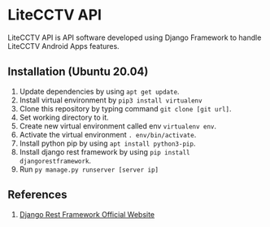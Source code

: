 # LiteCCTV API

LiteCCTV API is API software developed using Django Framework to handle LiteCCTV Android Apps features.

## Installation (Ubuntu 20.04)

1. Update dependencies by using `apt get update`.
4. Install virtual environment by `pip3 install virtualenv` 
4. Clone this repository by typing command `git clone [git url]`.
5. Set working directory to it.
6. Create new virtual environment called env `virtualenv env`.
7. Activate the virtual environment `. env/bin/activate`.
2. Install python pip by using `apt install python3-pip`.
3. Install django rest framework by using `pip install djangorestframework`.
6. Run `py manage.py runserver [server ip]`

## References
1. <a href="https://www.django-rest-framework.org/">Django Rest Framework Official Website</a>

